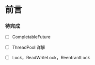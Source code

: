 # 前言

### 待完成

* [ ] CompletableFuture
* [ ] ThreadPool 详解

* [ ] Lock，ReadWriteLock，ReentrantLock



